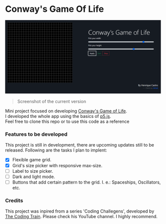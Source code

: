 # Conway's Game Of Life
![Screenshot of the game](https://github.com/HenriqueCastros/ConwayGameOfLife/blob/main/resources/frontpage.png?raw=true)<br>
> Screenshot of the current version

Mini project focused on developing [Conway's Game of Life](https://en.wikipedia.org/wiki/Conway%27s_Game_of_Life).<br>
I developed the whole app using the basics of [p5.js](https://p5js.org/).<br>
Feel free to clone this repo or to use this code as a reference

### Features to be developed
This project is still in development, there are upcoming updates still to be released. Following are the tasks I plan to implent:

- [x] Flexible game grid.
- [x] Grid's size picker with responsive max-size.
- [ ] Label to size picker.
- [ ] Dark and light mode.
- [ ] Buttons that add certain pattern to the grid. I. e.: Spaceships, Oscillators, etc.

### Credits
This project was inpired from a series 'Coding Challegens', developed by [The Coding Train](https://www.youtube.com/channel/UCvjgXvBlbQiydffZU7m1_aw). Please check his YouTube channel. I highly recommend.

